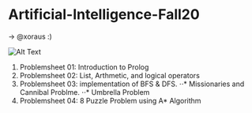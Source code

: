 # Artificial-Intelligence-Fall20

-> @xoraus  :)

![Alt Text](https://media.giphy.com/media/UcK7JalnjCz0k/giphy.gif)


1. Problemsheet 01: Introduction to Prolog
2. Problemsheet 02: List, Arthmetic, and logical operators
3. Problemsheet 03: implementation of  BFS & DFS.
⋅⋅* Missionaries and Cannibal Problme.
⋅⋅* Umbrella Problem
4. Problemsheet 04: 8 Puzzle Problem using A* Algorithm
